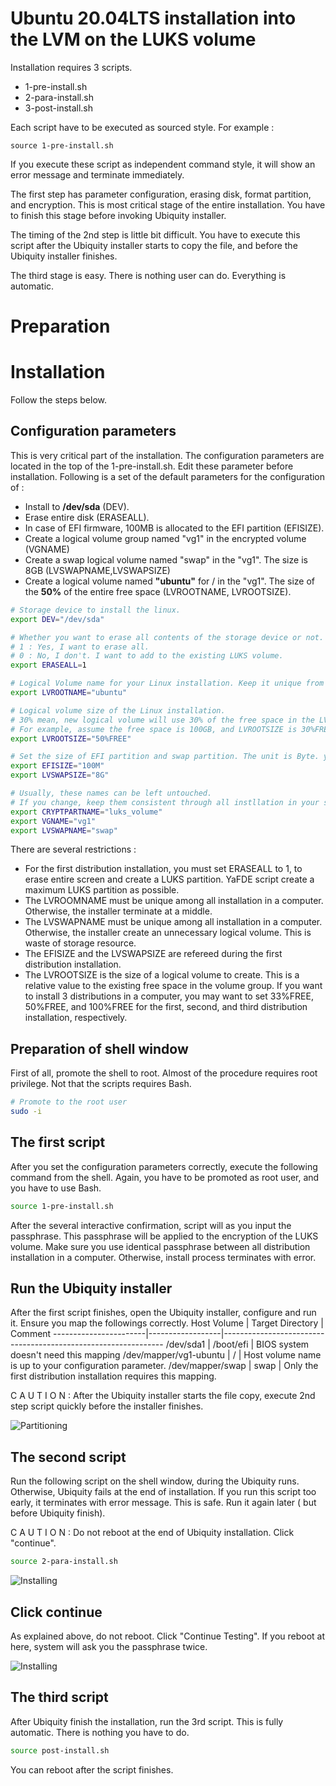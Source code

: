 # Ubuntu 20.04LTS installation into the LVM on the LUKS volume

Installation requires 3 scripts. 
 
- 1-pre-install.sh
- 2-para-install.sh
- 3-post-install.sh

Each script have to be executed as sourced style. For example :
```shell
source 1-pre-install.sh
```
If you execute these script as independent command style, it will show an error message and terminate immediately. 

The first step has parameter configuration, erasing disk, format partition, and encryption. This is most critical stage of the entire installation. You have to finish this stage before invoking Ubiquity installer. 

The timing of the 2nd step is little bit difficult. You have to execute this script after the Ubiquity installer starts to copy the file, and before the Ubiquity installer finishes. 

The third stage is easy. There is nothing user can do. Everything is automatic. 
# Preparation

# Installation
Follow the steps below. 

## Configuration parameters
This is very critical part of the installation. The configuration parameters are located in the top of the 1-pre-install.sh. Edit these parameter before installation. Following is a set of the default parameters for the configuration of : 
- Install to  **/dev/sda** (DEV).
- Erase entire disk (ERASEALL).
- In case of EFI firmware, 100MB is allocated to the EFI partition (EFISIZE).
- Create a logical volume group named "vg1" in the encrypted volume (VGNAME)
- Create a swap logical volume named "swap" in the "vg1". The size is 8GB (LVSWAPNAME,LVSWAPSIZE)
- Create a logical volume named **"ubuntu"** for / in the "vg1". The size of the **50%** of the entire free space (LVROOTNAME, LVROOTSIZE).

```bash
# Storage device to install the linux.  
export DEV="/dev/sda"

# Whether you want to erase all contents of the storage device or not.
# 1 : Yes, I want to erase all.
# 0 : No, I don't. I want to add to the existing LUKS volume. 
export ERASEALL=1

# Logical Volume name for your Linux installation. Keep it unique from other distribution.
export LVROOTNAME="ubuntu"

# Logical volume size of the Linux installation.
# 30% mean, new logical volume will use 30% of the free space in the LVM volume group.
# For example, assume the free space is 100GB, and LVROOTSIZE is 30%FREE. Script will create 30GB logical volume.  
export LVROOTSIZE="50%FREE"

# Set the size of EFI partition and swap partition. The unit is Byte. you can use M,G... notation.
export EFISIZE="100M"
export LVSWAPSIZE="8G"

# Usually, these names can be left untouched. 
# If you change, keep them consistent through all instllation in your system.
export CRYPTPARTNAME="luks_volume"
export VGNAME="vg1"
export LVSWAPNAME="swap"
```

There are several restrictions : 
- For the first distribution installation, you must set ERASEALL to 1, to erase entire screen and create a LUKS partition. YaFDE script create a maximum LUKS partition as possible. 
- The LVROOMNAME must be unique among all installation in a computer. Otherwise, the installer terminate at a middle. 
- The LVSWAPNAME must be unique among all installation in a computer. Otherwise, the installer create an unnecessary logical volume. This is waste of storage resource. 
- The EFISIZE and the LVSWAPSIZE are refereed during the first distribution installation. 
- The LVROOTSIZE is the size of a logical volume to create. This is a relative value to the existing free space in the volume group. If you want to install 3 distributions in a computer, you may want to set 33%FREE, 50%FREE, and 100%FREE for the first, second, and third distribution installation, respectively. 
## Preparation of shell window
First of all, promote the shell to root. Almost of the procedure requires root privilege. Not that the scripts requires Bash. 
```bash
# Promote to the root user
sudo -i
```
## The first script
After you set the configuration parameters correctly, execute the following command from the shell. Again, you have to be promoted as root user, and you have to use Bash.  
```bash
source 1-pre-install.sh
```
After the several interactive confirmation, script will as you input the passphrase. This passphrase will be applied to the encryption of the LUKS volume. Make sure you use identical passphrase between all distribution installation in a computer. Otherwise, install process terminates with error.  

## Run the Ubiquity installer 
After the first script finishes, open the Ubiquity installer, configure and run it. Ensure you map the followings correctly.
Host Volume            | Target Directory | Comment
-----------------------|------------------|---------------------------------------------------------------
/dev/sda1              | /boot/efi        | BIOS system doesn't need this mapping
/dev/mapper/vg1-ubuntu | /                | Host volume name is up to your configuration parameter.
/dev/mapper/swap       | swap             | Only the first distribution installation requires this mapping.

C A U T I O N : After the Ubiquity installer starts the file copy, execute 2nd step script quickly before the installer finishes. 

![Partitioning](../image/ubuntu_partitioning.png)

## The second script
Run the following script on the shell window, during the Ubiquity runs. Otherwise, Ubiquity fails at the end of installation. If you run this script too early, it terminates with error message. This is safe. Run it again later ( but before Ubiquity finish).

C A U T I O N : Do not reboot at the end of Ubiquity installation. Click "continue". 

```bash
source 2-para-install.sh
```
![Installing](../image/ubuntu_installing.png)

## Click continue
As explained above, do not reboot. Click "Continue Testing". If you reboot at here, system will ask you the passphrase twice.

![Installing](../image/ubuntu_done.png)

## The third script
After Ubiquity finish the installation, run the 3rd script. This is fully automatic. There is nothing you have to do.
```bash
source post-install.sh
```
You can reboot after the script finishes. 
